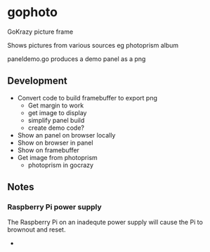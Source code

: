 # gophoto

GoKrazy picture frame

Shows pictures from various sources eg photoprism album

paneldemo.go produces a demo panel as a png

## Development

- Convert code to build framebuffer to export png
    - Get margin to work
    - get image to display
    - simplify panel build
    - create demo code?
- Show an panel on browser locally
- Show on browser in panel
- Show on framebuffer
- Get image from photoprism
    - photoprism in gocrazy

## Notes

### Raspberry Pi power supply

The Raspberry Pi on an inadequte power supply will cause the Pi to brownout and reset.

- 
